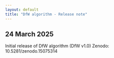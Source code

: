 ```yaml
---
layout: default
title: "DfW algorithm - Release note"
---
```



## 24 March 2025
Initial release of DfW algorithm (DfW v1.0)
Zenodo: 10.5281/zenodo.15075314​


